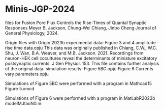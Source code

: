 # Minis-JGP-2024
files for
Fusion Pore Flux Controls the Rise-Times of Quantal Synaptic Responses
Meyer B. Jackson, Chung-Wei Chiang, Jinbo Cheng
Journal of General Physiology, 2024.

Origin files with Origin 2023b
experimental data:
Figure 3 and 4 amplitude - rise time data.opju
This data was originally published in Chiang, C.W., W.C. Shu, J. Wan, B.A. Weaver, and M.B. Jackson. 2021. Recordings from neuron-HEK cell cocultures reveal the determinants of miniature excitatory postsynaptic currents. J Gen Physiol. 153.
This file contains further analysis of the original data.
simulation results:
Figure 5BC.opju
Figure 6 Currents vary parameters.opju

Simulations of Figure 5BC were performed with a program in Mathcad15
Figure 5.xmcd

Simulations of Figure 6 were performed with a program in MatLabR2023b
modelMJtauN0.m


